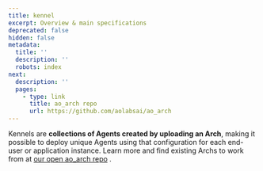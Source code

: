 ```yaml
---
title: kennel
excerpt: Overview & main specifications
deprecated: false
hidden: false
metadata:
  title: ''
  description: ''
  robots: index
next:
  description: ''
  pages:
    - type: link
      title: ao_arch repo
      url: https://github.com/aolabsai/ao_arch
---
```

Kennels are **collections of Agents created by uploading an Arch**, making it possible to deploy unique Agents using that configuration for each end-user or application instance. Learn more and find existing Archs to work from at [our open ao_arch repo](https://github.com/aolabsai/ao_arch) .